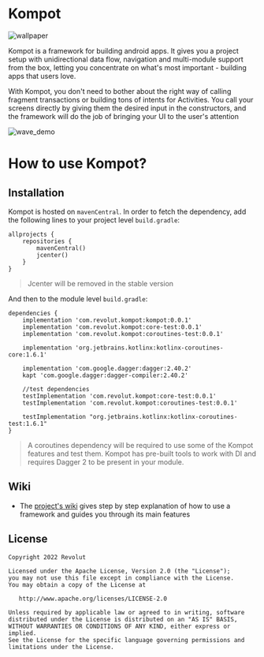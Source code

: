 # Kompot

![wallpaper](https://user-images.githubusercontent.com/17656589/171048602-3c8b83c1-4dec-419d-9435-484741458aa8.png)

Kompot is a framework for building android apps. It gives you a project setup with unidirectional data flow, navigation and multi-module support from the box, letting you concentrate on what's most important - building apps that users love.

With Kompot, you don't need to bother about the right way of calling fragment transactions or building tons of intents for Activities. You call your screens directly by giving them the desired input in the constructors, and the framework will do the job of bringing your UI to the user's attention

![wave_demo](https://user-images.githubusercontent.com/17656589/171048667-ecf071ca-2962-4c8a-8639-bb9a3ca289bf.gif)

# How to use Kompot?

## Installation

Kompot is hosted on `mavenCentral`. In order to fetch the dependency, add the following lines to your project level `build.gradle`:

```
allprojects {
    repositories {
        mavenCentral()
        jcenter()
    }
}
```

> Jcenter will be removed in the stable version

And then to the module level `build.gradle`:

```
dependencies {
    implementation 'com.revolut.kompot:kompot:0.0.1'
    implementation 'com.revolut.kompot:core-test:0.0.1'
    implementation 'com.revolut.kompot:coroutines-test:0.0.1'
    
    implementation 'org.jetbrains.kotlinx:kotlinx-coroutines-core:1.6.1'
    
    implementation 'com.google.dagger:dagger:2.40.2'
    kapt 'com.google.dagger:dagger-compiler:2.40.2'
    
    //test dependencies
    testImplementation 'com.revolut.kompot:core-test:0.0.1'
    testImplementation 'com.revolut.kompot:coroutines-test:0.0.1'
    
    testImplementation "org.jetbrains.kotlinx:kotlinx-coroutines-test:1.6.1"
}
```
> A coroutines dependency will be required to use some of the Kompot features and test them. Kompot has pre-built tools to work with DI and requires Dagger 2 to be present in your module.

## Wiki

* The [project's wiki][] gives step by step explanation of how to use a framework and guides you through its main features

[project's wiki]: https://github.com/revolut-mobile/kompot/wiki


## License


    Copyright 2022 Revolut

    Licensed under the Apache License, Version 2.0 (the "License");
    you may not use this file except in compliance with the License.
    You may obtain a copy of the License at

       http://www.apache.org/licenses/LICENSE-2.0

    Unless required by applicable law or agreed to in writing, software
    distributed under the License is distributed on an "AS IS" BASIS,
    WITHOUT WARRANTIES OR CONDITIONS OF ANY KIND, either express or implied.
    See the License for the specific language governing permissions and
    limitations under the License.
